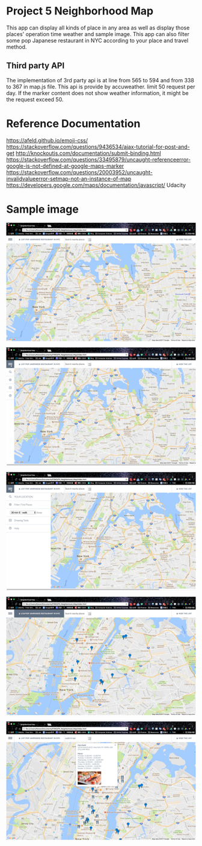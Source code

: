 # Project 5 Neighborhood Map

This app can display all kinds of place in any area as well as display those places' operation time weather and sample image. This app can also filter some pop Japanese restaurant in NYC according to your place and travel method.


## Third party API
The implementation of 3rd party api is at line from 565 to 594 and from 338 to 367 in map.js file. This api is provide by accuweather. limit 50 request per day. If the marker content does not show weather information, it might be the request exceed 50.

# Reference Documentation
https://afeld.github.io/emoji-css/
https://stackoverflow.com/questions/9436534/ajax-tutorial-for-post-and-get
http://knockoutjs.com/documentation/submit-binding.html
https://stackoverflow.com/questions/33495879/uncaught-referenceerror-google-is-not-defined-at-google-maps-marker
https://stackoverflow.com/questions/20003952/uncaught-invalidvalueerror-setmap-not-an-instance-of-map
https://developers.google.com/maps/documentation/javascript/
Udacity

# Sample image

![1](https://github.com/KieranHu/FSND/blob/master/P5_Neighbohood_Map/1.png)

![2](https://github.com/KieranHu/FSND/blob/master/P5_Neighbohood_Map/2.png)

![3](https://github.com/KieranHu/FSND/blob/master/P5_Neighbohood_Map/3.png)

![4](https://github.com/KieranHu/FSND/blob/master/P5_Neighbohood_Map/4.png)

![5](https://github.com/KieranHu/FSND/blob/master/P5_Neighbohood_Map/5.png)
